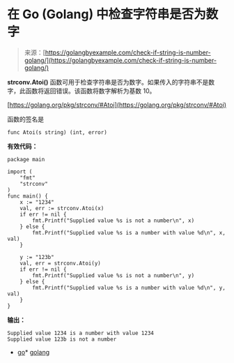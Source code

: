 <!--yml

类别：未分类

日期：2024-10-13 06:09:51

-->

# 在 Go (Golang) 中检查字符串是否为数字

> 来源：[https://golangbyexample.com/check-if-string-is-number-golang/](https://golangbyexample.com/check-if-string-is-number-golang/)

**strconv.Atoi()** 函数可用于检查字符串是否为数字。如果传入的字符串不是数字，此函数将返回错误。该函数将数字解析为基数 10。

[https://golang.org/pkg/strconv/#Atoi](https://golang.org/pkg/strconv/#Atoi)

函数的签名是

```
func Atoi(s string) (int, error)
```

**有效代码：**

```
package main

import (
    "fmt"
    "strconv"
)
func main() {
    x := "1234"
    val, err := strconv.Atoi(x)
    if err != nil {
        fmt.Printf("Supplied value %s is not a number\n", x)
    } else {
        fmt.Printf("Supplied value %s is a number with value %d\n", x, val)
    }

    y := "123b"
    val, err = strconv.Atoi(y)
    if err != nil {
        fmt.Printf("Supplied value %s is not a number\n", y)
    } else {
        fmt.Printf("Supplied value %s is a number with value %d\n", y, val)
    }
}
```

**输出：**

```
Supplied value 1234 is a number with value 1234
Supplied value 123b is not a number
```

+   [go](https://golangbyexample.com/tag/go/)*   [golang](https://golangbyexample.com/tag/golang/)
